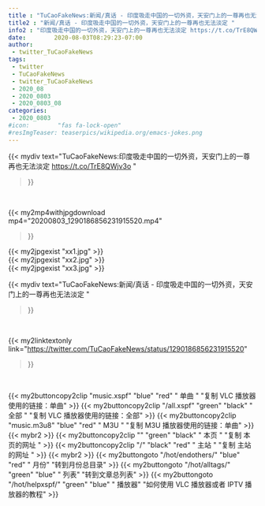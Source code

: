 ```yaml
---
title : "TuCaoFakeNews:新闻/真话 - 印度吸走中国的一切外资，天安门上的一尊再也无法淡定 "
title2 : "新闻/真话 - 印度吸走中国的一切外资，天安门上的一尊再也无法淡定 "
info2 : "印度吸走中国的一切外资，天安门上的一尊再也无法淡定 https://t.co/TrE8QWjv3o "
date:        2020-08-03T08:29:23-07:00
author:
 - twitter_TuCaoFakeNews
tags:
 - twitter
 - TuCaoFakeNews
 - twitter_TuCaoFakeNews
 - 2020_08
 - 2020_0803
 - 2020_0803_08
categories:
 - 2020_0803
#icon:        "fas fa-lock-open"
#resImgTeaser: teaserpics/wikipedia.org/emacs-jokes.png
---
```


{{< mydiv text="TuCaoFakeNews:印度吸走中国的一切外资，天安门上的一尊再也无法淡定 https://t.co/TrE8QWjv3o "
>}}
<br>


{{< my2mp4withjpgdownload mp4="20200803_1290186856231915520.mp4"
>}}

{{< my2jpgexist "xx1.jpg" >}}<br>
{{< my2jpgexist "xx2.jpg" >}}<br>
{{< my2jpgexist "xx3.jpg" >}}<br>



{{< mydiv text="TuCaoFakeNews:新闻/真话 - 印度吸走中国的一切外资，天安门上的一尊再也无法淡定 "
>}}
<br>

{{< my2linktextonly link="https://twitter.com/TuCaoFakeNews/status/1290186856231915520"
>}}


<br>

{{< my2buttoncopy2clip "music.xspf"        "blue"   "red"    " 单曲 "  "复制 VLC 播放器使用的链接：单曲" >}} {{< my2buttoncopy2clip "/all.xspf"         "green"  "black"  " 全部 "  "复制 VLC 播放器使用的链接：全部" >}} {{< my2buttoncopy2clip "music.m3u8"        "blue"   "red"    " M3U  "    "复制 M3U 播放器使用的链接：单曲" >}} {{< mybr2 >}} {{< my2buttoncopy2clip ""                  "green"  "black"  " 本页 "    "复制 本页的网址 " >}} {{< my2buttoncopy2clip "/"                 "black"  "red"    " 主站 "    "复制 主站的网址 " >}} {{< mybr2 >}} {{< my2buttongoto      "/hot/endothers/"   "blue"   "red"    " 月份"   "转到月份总目录" >}} {{< my2buttongoto      "/hot/alltags/"     "green"  "blue"   " 列表"   "转到文章总列表" >}} {{< my2buttongoto      "/hot/helpxspf/"    "green"  "blue"   " 播放器" "如何使用 VLC 播放器或者 IPTV 播放器的教程" >}} 
